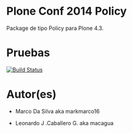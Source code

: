 Plone Conf 2014 Policy
======================

Package de tipo Policy para Plone 4.3.


Pruebas
======================

[![Build Status](https://travis-ci.org/markmarco16/ploneconf2014.theme.svg?branch=master)](https://travis-ci.org/markmarco16/ploneconf2014.theme)


Autor(es)
======================

* Marco Da Silva aka markmarco16

* Leonardo J .Caballero G. aka macagua